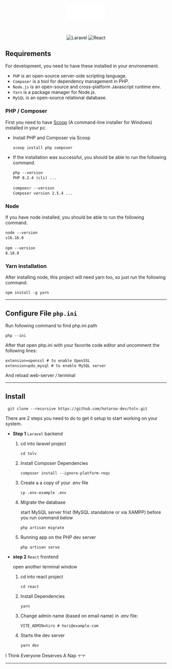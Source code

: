 <br />

<p align="center">
  <picture>
    <source media="(prefers-color-scheme: dark)" srcset="./public/tolv-dark.svg" />
    <source media="(prefers-color-scheme: light)" srcset="./public/tolv.svg" />
    <img width="120" src="./public/tolv-dark.svg" alt="tolv logo" />
  </picture>
</p>

<br />

<p align="center">
  <img src="https://img.shields.io/badge/laravel-FF2D20?style=for-the-badge&logo=laravel&logoColor=white" alt="Laravel"/>
  <img src="https://img.shields.io/badge/react-61DAFB?style=for-the-badge&logo=react&logoColor=black" alt="React"/>
</p>

## Requirements

For development, you need to have these installed in your environement.

- `PHP` is an open-source server-side scripting language.
- `Composer` is a tool for dependency management in PHP.
- `Node.js` is an open-source and cross-platform Javascript runtime env.
- `Yarn` is a package manager for Node.js.
- `MySQL` is an open-source relational database.

### PHP / Composer

First you need to have [Scoop](https://scoop.sh/) (A command-line installer for Windows) installed in your pc.

- Install PHP and Composer via Scoop

      scoop install php composer

- If the installation was successful, you should be able to run the following command.

      php --version
      PHP 8.2.4 (cli) ...

      compoesr --version
      Composer version 2.5.4 ...

### Node

If you have node installed, you should be able to run the following command.

    node --version
    v16.16.0

    npm --version
    8.18.0

### Yarn installation

After installing node, this project will need yarn too, so just run the following command.

    npm install -g yarn

---

## Configure File `php.ini`

Run following command to find php.ini path

    php --ini

After that open php.ini with your favorite code editor and uncomment the following lines:

    extension=openssl # to enable OpenSSL
    extension=pdo_mysql # to enable MySQL server

And reload web-server / terminal

---

## Install

     git clone --recursive https://github.com/hotaroo-dev/tolv.git

There are 2 steps you need to do to get it setup to start working on your system.

- **Step 1** `Laravel` backend

  1.  cd into laravel project

      ```
      cd tolv
      ```

  2.  Install Composer Dependencies

      ```
      composer install --ignore-platform-reqs
      ```

  3.  Create a a copy of your .env file

      ```
      cp .env-example .env
      ```

  4.  Migrate the database

      start MySQL server frist (MySQL standalone or via XAMPP) before you run command below

      ```
      php artisan migrate
      ```

  5.  Running app on the PHP dev server

      ```
      php artisan serve
      ```

- **step 2** `React` frontend

  open another terminal window

  1. cd into react project

     ```
     cd react
     ```

  1. Install Dependencies

     ```
     yarn
     ```

  1. Change admin name (based on email name) in .env file:

     ```
     VITE_ADMIN=hiro # hori@example.com
     ```

  1. Starts the dev server

     ```
     yarn dev
     ```

I Think Everyone Deserves A Nap ㅜㅜ

---
